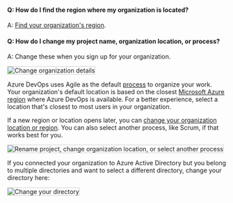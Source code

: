 #### Q: How do I find the region where my organization is located? 

A: [Find your organization's region](/azure/devops/organizations/accounts/change-organization-location).

#### Q: How do I change my project name, organization location, or process? 

A:	Change these when you sign up for your organization. 

<img alt="Change organization details" src="/azure/devops/_shared/_img/change-details-standard1.png" style="border: 1px solid #CCCCCC">

Azure DevOps uses Agile as the default [process](/azure/devops/boards/work-items/guidance/choose-process) to organize your work. Your organization's default location is based on the closest [Microsoft Azure region](https://azure.microsoft.com/regions) where Azure DevOps is available. For a better experience, select a location that's closest to most users in your organization. 

If a new region or location opens later, you can [change your organization location or region](/azure/devops/organizations/accounts/change-organization-location). You can also select another process, like Scrum, if that works best for you.

<img alt="Rename project, change organization location, or select another process" src="/azure/devops/_shared/_img/_img/change-details-standard2.png" style="border: 1px solid #CCCCCC">

If you connected your organization to Azure Active Directory but you belong to multiple directories and want to select a different directory, change your directory here:

<img alt="Change your directory" src="/azure/devops/_shared/_img/change-details-standard2-with-directory.png" style="border: 1px solid #CCCCCC">
